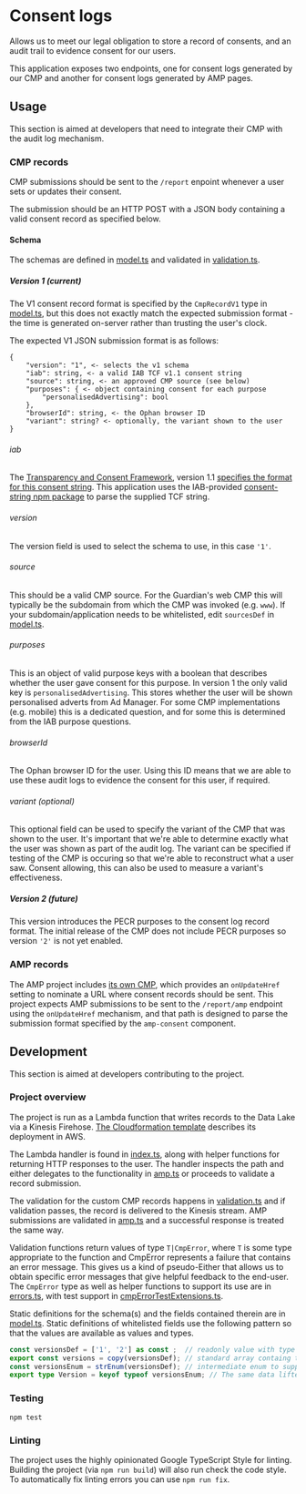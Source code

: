 # Consent logs

Allows us to meet our legal obligation to store a record of consents, and an audit trail to evidence consent for our users.

This application exposes two endpoints, one for consent logs generated by our CMP and another for consent logs generated by AMP pages.

## Usage

This section is aimed at developers that need to integrate their CMP with the audit log mechanism.

### CMP records

CMP submissions should be sent to the `/report` enpoint whenever a user sets or updates their consent.

The submission should be an HTTP POST with a JSON body containing a valid consent record as specified below.

#### Schema

The schemas are defined in [model.ts](src/model.ts) and validated in [validation.ts](src/validation.ts).

##### Version 1 (current)

The V1 consent record format is specified by the `CmpRecordV1` type in [model.ts](src/model.ts), but this does not exactly match the expected submission format - the time is generated on-server rather than trusting the user's clock.

The expected V1 JSON submission format is as follows:

```
{
    "version": "1", <- selects the v1 schema
    "iab": string, <- a valid IAB TCF v1.1 consent string
    "source": string, <- an approved CMP source (see below)
    "purposes": { <- object containing consent for each purpose
        "personalisedAdvertising": bool
    },
    "browserId": string, <- the Ophan browser ID
    "variant": string? <- optionally, the variant shown to the user 
}
```

###### iab

The [Transparency and Consent Framework](https://github.com/InteractiveAdvertisingBureau/GDPR-Transparency-and-Consent-Framework), version 1.1 [specifies the format for this consent string](https://github.com/InteractiveAdvertisingBureau/GDPR-Transparency-and-Consent-Framework/blob/master/Consent%20string%20and%20vendor%20list%20formats%20v1.1%20Final.md). This application uses the IAB-provided [consent-string npm package](https://www.npmjs.com/package/consent-string) to parse the supplied TCF string.

###### version

The version field is used to select the schema to use, in this case `'1'`.

###### source

This should be a valid CMP source. For the Guardian's web CMP this will typically be the subdomain from which the CMP was invoked (e.g. `www`). If your subdomain/application needs to be whitelisted, edit `sourcesDef` in [model.ts](src/model.ts).

###### purposes

This is an object of valid purpose keys with a boolean that describes whether the user gave consent for this purpose. In version 1 the only valid key is `personalisedAdvertising`. This stores whether the user will be shown personalised adverts from Ad Manager. For some CMP implementations (e.g. mobile) this is a dedicated question, and for some this is determined from the IAB purpose questions.

###### browserId

The Ophan browser ID for the user. Using this ID means that we are able to use these audit logs to evidence the consent for this user, if required.

###### variant (optional)

This optional field can be used to specify the variant of the CMP that was shown to the user. It's important that we're able to determine exactly what the user was shown as part of the audit log. The variant can be specified if testing of the CMP is occuring so that we're able to reconstruct what a user saw. Consent allowing, this can also be used to measure a variant's effectiveness.

##### Version 2 (future)

This version introduces the PECR purposes to the consent log record format. The initial release of the CMP does not include PECR purposes so version `'2'` is not yet enabled.

### AMP records

The AMP project includes [its own CMP](https://amp.dev/documentation/components/amp-consent/), which provides an `onUpdateHref` setting to nominate a URL where consent records should be sent. This project expects AMP submissions to be sent to the `/report/amp` endpoint using the `onUpdateHref` mechanism, and that path is designed to parse the submission format specified by the `amp-consent` component.

## Development

This section is aimed at developers contributing to the project.

### Project overview

The project is run as a Lambda function that writes records to the Data Lake via a Kinesis Firehose. [The Cloudformation template](cfn.template.yaml) describes its deployment in AWS.

The Lambda handler is found in [index.ts](src/index.ts), along with helper functions for returning HTTP responses to the user. The handler inspects the path and either delegates to the functionality in [amp.ts](src/amp.ts) or proceeds to validate a record submission.

The validation for the custom CMP records happens in [validation.ts](src/validation.ts) and if validation passes, the record is delivered to the Kinesis stream. AMP submissions are validated in [amp.ts](src/amp.ts) and a successful response is treated the same way.

Validation functions return values of type `T|CmpError`, where `T` is some type appropriate to the function and CmpError represents a failure that contains an error message. This gives us a kind of pseudo-Either that allows us to obtain specific error messages that give helpful feedback to the end-user. The `CmpError` type as well as helper functions to support its use are in [errors.ts](src/errors.ts), with test support in [cmpErrorTestExtensions.ts](src/cmpErrorTestExtensions.ts).

Static definitions for the schema(s) and the fields contained therein are in [model.ts](src/model.ts). Static definitions of whitelisted fields use the following pattern so that the values are available as values and types.

```typescript
const versionsDef = ['1', '2'] as const ;  // readonly value with type ['1', '2']
export const versions = copy(versionsDef); // standard array containg the same values
const versionsEnum = strEnum(versionsDef); // intermediate enum to support the following line
export type Version = keyof typeof versionsEnum; // The same data lifted to the type level
```

### Testing

```shell
npm test
```

### Linting

The project uses the highly opinionated Google TypeScript Style for linting. Building the project (via `npm run build`) will also run check the code style. To automatically fix linting errors you can use `npm run fix`.
